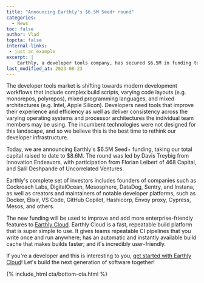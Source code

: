 ```yaml
---
title: "Announcing Earthly's $6.5M Seed+ round"
categories:
  - News
toc: false
author: Vlad
topcta: false
internal-links:
 - just an example
excerpt: |
    Earthly, a developer tools company, has secured $6.5M in funding to enhance its CI/CD platform, Earthly CI. With a focus on delivering consistency and efficiency to developers working with complex build scripts and mixed architectures, Earthly aims to provide a simpler and more powerful solution for developers seeking a better CI/CD experience. If you're a developer looking to streamline your workflow, this article is a must-read.
last_modified_at: 2023-08-23
---
```

The developer tools market is shifting towards modern development workflows that include complex build scripts, varying code layouts (e.g. monorepos, polyrepos), mixed programming languages, and mixed architectures (e.g. Intel, Apple Silicon). Developers need tools that improve their experience and efficiency as well as deliver consistency across the varying operating systems and processor architectures the individual team members may be using. The incumbent technologies were not designed for this landscape, and so we believe this is the best time to rethink our developer infrastructure.

Today, we are announcing Earthly's $6.5M Seed+ funding, taking our total capital raised to date to $8.6M. The round was led by Davis Treybig from Innovation Endeavors, with participation from Florian Leibert of 468 Capital, and Salil Deshpande of Uncorrelated Ventures.

Earthly's complete set of investors includes founders of companies such as Cockroach Labs, DigitalOcean, Mesosphere, DataDog, Sentry, and Instana, as well as creators and maintainers of notable developer platforms, such as Docker, Elixir, VS Code, GitHub Copilot, Hashicorp, Envoy proxy, Cypress, Mesos, and others.

The new funding will be used to improve and add more enterprise-friendly features to [Earthly Cloud](https://cloud.earthly.dev/login/). Earthly Cloud is a fast, repeatable build platform that is super simple to use. It gives teams repeatable CI pipelines that you write once and run anywhere; has an automatic and instantly available build cache that makes builds faster; and it's incredibly user-friendly.

If you're a developer and this is interesting to you, [get started with Earthly Cloud](https://cloud.earthly.dev/login)! Let's build the next generation of software together!

{% include_html cta/bottom-cta.html %}
